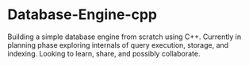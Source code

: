 # Database-Engine-cpp
Building a simple database engine from scratch using C++. Currently in planning phase exploring internals of query execution, storage, and indexing. Looking to learn, share, and possibly collaborate.
